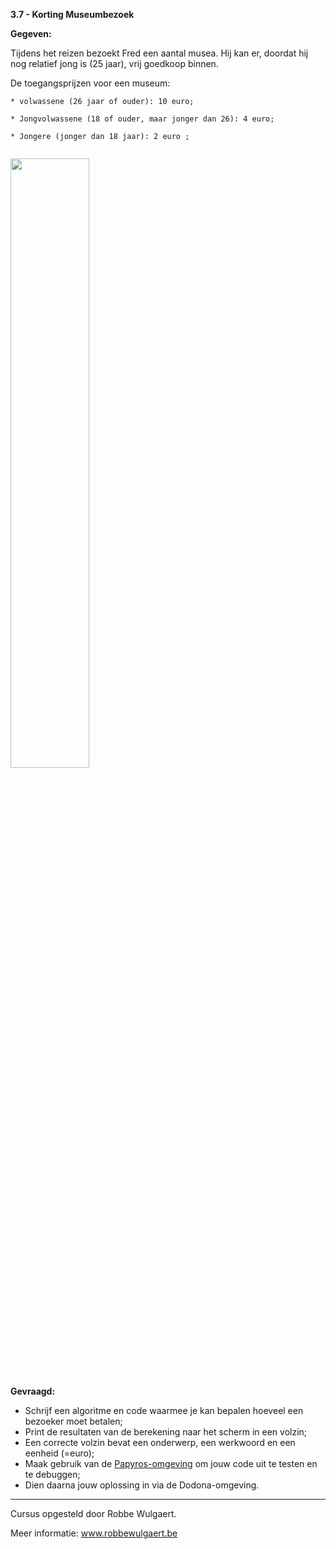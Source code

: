 **3.7 - Korting Museumbezoek**

**Gegeven:**

Tijdens het reizen bezoekt Fred een aantal musea. Hij kan er, doordat hij nog relatief jong is (25 jaar), vrij goedkoop binnen. 

De toegangsprijzen voor een museum: 

```
* volwassene (26 jaar of ouder): 10 euro; 

* Jongvolwassene (18 of ouder, maar jonger dan 26): 4 euro; 

* Jongere (jonger dan 18 jaar): 2 euro ; 


```

<img src="https://images.pexels.com/photos/10845471/pexels-photo-10845471.jpeg?auto=compress&cs=tinysrgb&w=1260&h=750&dpr=1" width="50%"/>

**Gevraagd:**

* Schrijf een algoritme en code waarmee je kan bepalen hoeveel een bezoeker moet betalen; 
* Print de resultaten van de berekening naar het scherm in een volzin; 
* Een correcte volzin bevat een onderwerp, een werkwoord en een eenheid (=euro);
* Maak gebruik van de [Papyros-omgeving](https://papyros.dodona.be/?locale=nl&language=JavaScript) om jouw code uit te testen en te debuggen;
* Dien daarna jouw oplossing in via de Dodona-omgeving. 


---
Cursus opgesteld door Robbe Wulgaert. 

Meer informatie: www.robbewulgaert.be

